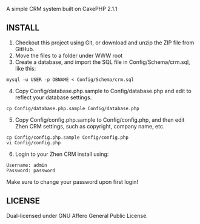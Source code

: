 A simple CRM system built on CakePHP 2.1.1

## INSTALL 

1. Checkout this project using Git, or download and unzip the ZIP file from GitHub.
2. Move the files to a folder under WWW root
3. Create a database, and import the SQL file in Config/Schema/crm.sql, like this:

```
mysql -u USER -p DBNAME < Config/Schema/crm.sql
```

4. Copy Config/database.php.sample to Config/database.php and edit to reflect your database settings.

```
cp Config/database.php.sample Config/database.php
```

5. Copy Config/config.php.sample to Config/config.php, and then edit Zhen CRM settings, such as copyright, company name, etc.

```
cp Config/config.php.sample Config/config.php
vi Config/config.php
```

6. Login to your Zhen CRM install using:

```
Username: admin
Password: password
```

Make sure to change your password upon first login!

## LICENSE

Dual-licensed under GNU Affero General Public License.

